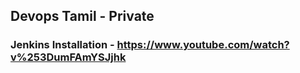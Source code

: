 ## Devops Tamil - Private

### Jenkins Installation - https://www.youtube.com/watch?v%253DumFAmYSJjhk